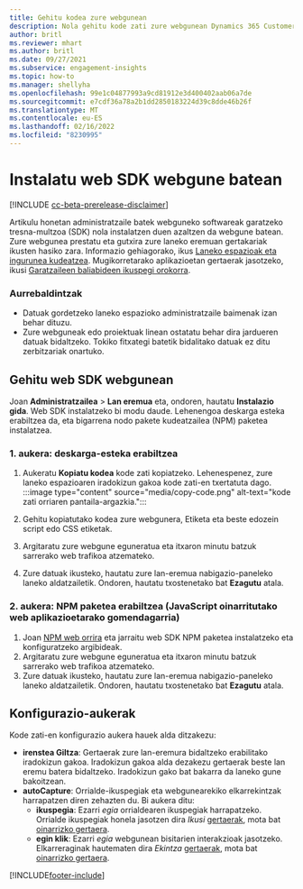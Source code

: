 ```yaml
---
title: Gehitu kodea zure webgunean
description: Nola gehitu kode zati zure webgunean Dynamics 365 Customer Insights gertaerak jasotzeko.
author: britl
ms.reviewer: mhart
ms.author: britl
ms.date: 09/27/2021
ms.subservice: engagement-insights
ms.topic: how-to
ms.manager: shellyha
ms.openlocfilehash: 99e1c04877993a9cd81912e3d400402aab06a7de
ms.sourcegitcommit: e7cdf36a78a2b1dd2850183224d39c8dde46b26f
ms.translationtype: MT
ms.contentlocale: eu-ES
ms.lasthandoff: 02/16/2022
ms.locfileid: "8230995"
---
```

# <a name="install-the-web-sdk-on-a-website"></a>Instalatu web SDK webgune batean

[!INCLUDE [cc-beta-prerelease-disclaimer](includes/cc-beta-prerelease-disclaimer.md)]

Artikulu honetan administratzaile batek webguneko softwareak garatzeko tresna-multzoa (SDK) nola instalatzen duen azaltzen da webgune batean. Zure webgunea prestatu eta gutxira zure laneko eremuan gertakariak ikusten hasiko zara. Informazio gehiagorako, ikus [Laneko espazioak eta ingurunea kudeatzea](manage-environments-workspaces.md). Mugikorretarako aplikazioetan gertaerak jasotzeko, ikusi [Garatzaileen baliabideen ikuspegi orokorra](developer-resources.md).


### <a name="prerequisites"></a>Aurrebaldintzak

* Datuak gordetzeko laneko espazioko administratzaile baimenak izan behar dituzu.
* Zure webguneak edo proiektuak linean ostatatu behar dira jardueren datuak bidaltzeko. Tokiko fitxategi batetik bidalitako datuak ez ditu zerbitzariak onartuko.


## <a name="add-web-sdk-to-your-website"></a>Gehitu web SDK webgunean

Joan **Administratzailea** > **Lan eremua** eta, ondoren, hautatu **Instalazio gida**. Web SDK instalatzeko bi modu daude. Lehenengoa deskarga esteka erabiltzea da, eta bigarrena nodo pakete kudeatzailea (NPM) paketea instalatzea.

### <a name="option-1-using-the-download-link"></a>1. aukera: deskarga-esteka erabiltzea

1. Aukeratu **Kopiatu kodea** kode zati kopiatzeko. Lehenespenez, zure laneko espazioaren iradokizun gakoa kode zati-en txertatuta dago.
  :::image type="content" source="media/copy-code.png" alt-text="kode zati orriaren pantaila-argazkia.":::

1. Gehitu kopiatutako kodea zure webgunera, <head> Etiketa eta beste edozein script edo CSS etiketak.
1. Argitaratu zure webgune eguneratua eta itxaron minutu batzuk sarrerako web trafikoa atzemateko.
1. Zure datuak ikusteko, hautatu zure lan-eremua nabigazio-paneleko laneko aldatzailetik. Ondoren, hautatu txostenetako bat **Ezagutu** atala.

### <a name="option-2-using-the-npm-package-recommended-for-javascript-based-web-apps"></a>2. aukera: NPM paketea erabiltzea (JavaScript oinarritutako web aplikazioetarako gomendagarria)

1. Joan [NPM web orrira](https://www.npmjs.com/package/engagementinsights-web) eta jarraitu web SDK NPM paketea instalatzeko eta konfiguratzeko argibideak.
1. Argitaratu zure webgune eguneratua eta itxaron minutu batzuk sarrerako web trafikoa atzemateko.
1. Zure datuak ikusteko, hautatu zure lan-eremua nabigazio-paneleko laneko aldatzailetik. Ondoren, hautatu txostenetako bat **Ezagutu** atala.

## <a name="configuration-options"></a>Konfigurazio-aukerak

Kode zati-en konfigurazio aukera hauek alda ditzakezu:

- **irenstea Giltza**: Gertaerak zure lan-eremura bidaltzeko erabilitako iradokizun gakoa. Iradokizun gakoa alda dezakezu gertaerak beste lan eremu batera bidaltzeko. Iradokizun gako bat bakarra da laneko gune bakoitzean.
- **autoCapture**: Orrialde-ikuspegiak eta webgunearekiko elkarrekintzak harrapatzen diren zehazten du. Bi aukera ditu:
    - **ikuspegia**: Ezarri *egia* orrialdearen ikuspegiak harrapatzeko. Orrialde ikuspegiak honela jasotzen dira *Ikusi* [gertaerak](glossary.md#event), mota bat [oinarrizko gertaera](glossary.md#base-event).
    - **egin klik**: Ezarri *egia* webgunean bisitarien interakzioak jasotzeko. Elkarreraginak hautematen dira *Ekintza* [gertaerak](glossary.md#event), mota bat [oinarrizko gertaera](glossary.md#base-event).

[!INCLUDE[footer-include](../includes/footer-banner.md)]
